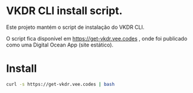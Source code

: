 # VKDR CLI install script.

Este projeto mantém o script de instalação do VKDR CLI.

O script fica disponível em https://get-vkdr.vee.codes , onde foi publicado como uma Digital Ocean App (site estático).

# Install

```bash
curl -s https://get-vkdr.vee.codes | bash
```
